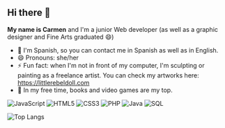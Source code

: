 ## Hi there 👋


**My name is Carmen** and I'm a junior Web developer (as well as a graphic designer and Fine Arts graduated 😄)

- 💬 I'm Spanish, so you can contact me in Spanish as well as in English.
- 😄 Pronouns: she/her
- ⚡ Fun fact: when I'm not in front of my computer, I'm sculpting or painting as a freelance artist. You can check my artworks here: https://littlerebeldoll.com
- 🌱 In my free time, books and video games are my top.

![JavaScript](https://img.shields.io/badge/-JavaScript-black?style=flat-square&logo=javascript)
![HTML5](https://img.shields.io/badge/HTML5-E34F26?style=flat-square&logo=html5&logoColor=white)
![CSS3](https://img.shields.io/badge/CSS3-1572B6?style=flat-square&logo=css3&logoColor=white)
![PHP](https://img.shields.io/badge/PHP-777BB4?style=flat-square&logo=php&logoColor=white)
![Java](https://img.shields.io/badge/-Java-007396?style=flat-square&logo=java)
![SQL](https://img.shields.io/badge/SQL-FFD700?style=flat-square)

![Top Langs](https://github-readme-stats.vercel.app/api/top-langs/?username=theLostShark&layout=compact&text_color=D3D3D3&bg_color=0,000000,130F40)
